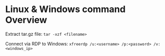 # Linux & Windows command Overview

Extract tar.gz file: `tar -xzf <filename>`

Connect via RDP to Windows: `xfreerdp /u:<username> /p:<password> /v:<windows_ip>`
